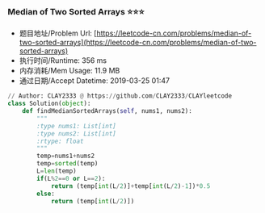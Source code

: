 
### Median of Two Sorted Arrays :star::star::star:
- 题目地址/Problem Url: [https://leetcode-cn.com/problems/median-of-two-sorted-arrays](https://leetcode-cn.com/problems/median-of-two-sorted-arrays)
- 执行时间/Runtime: 356 ms 
- 内存消耗/Mem Usage: 11.9 MB
- 通过日期/Accept Datetime: 2019-03-25 01:47
```python
// Author: CLAY2333 @ https://github.com/CLAY2333/CLAYleetcode
class Solution(object):
    def findMedianSortedArrays(self, nums1, nums2):
        """
        :type nums1: List[int]
        :type nums2: List[int]
        :rtype: float
        """
        temp=nums1+nums2
        temp=sorted(temp)
        L=len(temp)
        if(L%2==0 or L==2):
            return (temp[int(L/2)]+temp[int(L/2)-1])*0.5
        else:
            return (temp[int(L/2)])

```
